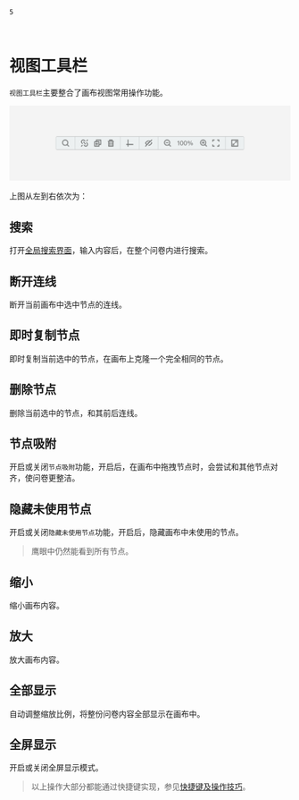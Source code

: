 ```index
5
```
```tag

```
```summary

```
# 视图工具栏

`视图工具栏`主要整合了画布视图常用操作功能。

<img src='../../assets/snapshots/layout/footer-bar.png'>

上图从左到右依次为：

## 搜索
打开[全局搜索界面](../advance-topic/search.md)，输入内容后，在整个问卷内进行搜索。

## 断开连线
断开当前画布中选中节点的连线。

## 即时复制节点
即时复制当前选中的节点，在画布上克隆一个完全相同的节点。

## 删除节点
删除当前选中的节点，和其前后连线。

## 节点吸附
开启或关闭`节点吸附`功能，开启后，在画布中拖拽节点时，会尝试和其他节点对齐，使问卷更整洁。

## 隐藏未使用节点
开启或关闭`隐藏未使用节点`功能，开启后，隐藏画布中未使用的节点。

> 鹰眼中仍然能看到所有节点。

## 缩小
缩小画布内容。

## 放大
放大画布内容。

## 全部显示
自动调整缩放比例，将整份问卷内容全部显示在画布中。

## 全屏显示
开启或关闭全屏显示模式。

> 以上操作大部分都能通过快捷键实现，参见[快捷键及操作技巧](../operation/concept.md)。


